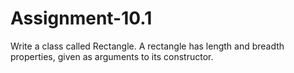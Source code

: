 # Assignment-10.1
Write a class called Rectangle. A rectangle has length and breadth properties, given as arguments to its constructor.
